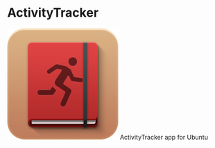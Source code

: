 # ActivityTracker
![alt text](https://github.com/mymike00/ActivityTracker/raw/master/images/run-journal_256px.png "ActivityTracker logo")
ActivityTracker app for Ubuntu
